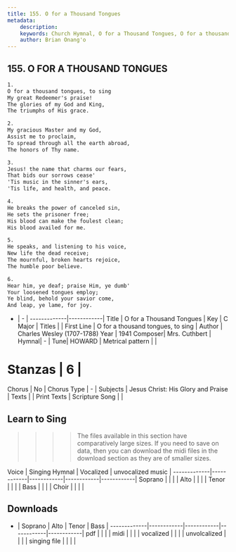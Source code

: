 ```yaml
---
title: 155. O for a Thousand Tongues
metadata:
    description: 
    keywords: Church Hymnal, O for a Thousand Tongues, O for a thousand tongues, to sing , 
    author: Brian Onang'o
---
```



## 155. O FOR A THOUSAND TONGUES

```txt
1.
O for a thousand tongues, to sing 
My great Redeemer's praise! 
The glories of my God and King, 
The triumphs of His grace. 

2.
My gracious Master and my God, 
Assist me to proclaim, 
To spread through all the earth abroad, 
The honors of Thy name. 

3.
Jesus! the name that charms our fears, 
That bids our sorrows cease' 
'Tis music in the sinner's ears, 
'Tis life, and health, and peace. 

4.
He breaks the power of canceled sin, 
He sets the prisoner free; 
His blood can make the foulest clean; 
His blood availed for me. 

5.
He speaks, and listening to his voice, 
New life the dead receive; 
The mournful, broken hearts rejoice, 
The humble poor believe. 

6.
Hear him, ye deaf; praise Him, ye dumb' 
Your loosened tongues employ; 
Ye blind, behold your savior come, 
And leap, ye lame, for joy.

```

- |   -  |
-------------|------------|
Title | O for a Thousand Tongues |
Key | C Major |
Titles |  |
First Line | O for a thousand tongues, to sing  |
Author | Charles Wesley (1707-1788)
Year | 1941
Composer| Mrs. Cuthbert |
Hymnal|  - |
Tune| HOWARD |
Metrical pattern | |
# Stanzas | 6 |
Chorus | No |
Chorus Type | - |
Subjects | Jesus Christ: His Glory and Praise |
Texts |  |
Print Texts | 
Scripture Song |  |
  
## Learn to Sing

>>>> The files available in this section have comparatively large sizes. If you need to save on data, then you can download the midi files in the download section as they are of smaller sizes.

Voice |  Singing Hymnal | Vocalized | unvocalized music |
-------------|------------|------------|------------|------------|
Soprano | | | |
Alto | | | |
Tenor | | | |
Bass | | | |
Choir | | | |

## Downloads

- |  Soprano | Alto | Tenor | Bass |
-------------|------------|------------|------------|------------|
pdf | | | |
midi | | | |
vocalized | | | |
unvolcalized | | | |
singing file | | | |
  